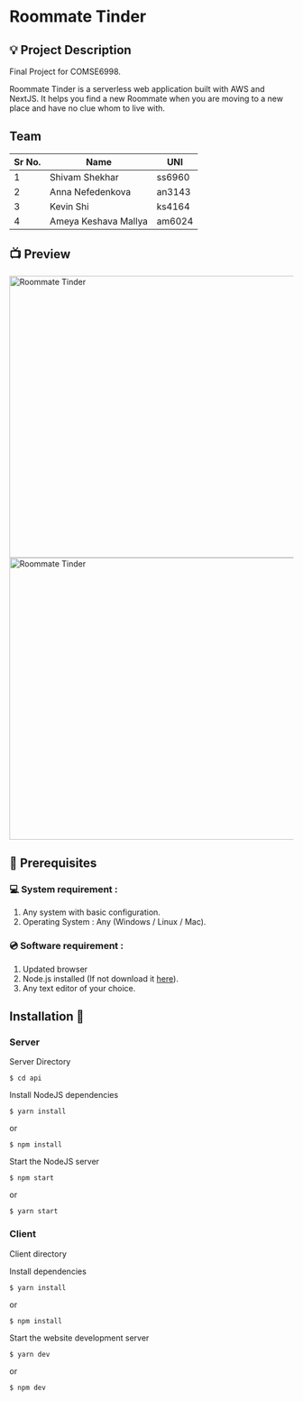 # Roommate Tinder

## 💡 Project Description

Final Project for COMSE6998.

Roommate Tinder is a serverless web application built with AWS and NextJS. It helps you find a new Roommate when you are moving to a new place and have no clue whom to live with.

## Team

| Sr No. | Name                 | UNI    |
| ------ | -------------------- | ------ |
| 1      | Shivam Shekhar       | ss6960 |
| 2      | Anna Nefedenkova     | an3143 |
| 3      | Kevin Shi            | ks4164 |
| 4      | Ameya Keshava Mallya | am6024 |

## 📺 Preview

<img src="https://github.com/shvam0000/Roommate-Tinder/blob/main/frontend/utils/images/1.png" alt="Roommate Tinder" height="500" width="1000">

<img src="https://github.com/shvam0000/Roommate-Tinder/blob/main/frontend/utils/images/2.png" alt="Roommate Tinder" height="500" width="1000">

## 📌 Prerequisites

### 💻 System requirement :

1. Any system with basic configuration.
2. Operating System : Any (Windows / Linux / Mac).

### 💿 Software requirement :

1. Updated browser
2. Node.js installed (If not download it [here](https://nodejs.org/en/download/)).
3. Any text editor of your choice.

## Installation 🔧

### Server

Server Directory

```
$ cd api
```

Install NodeJS dependencies

```
$ yarn install
```

or

```
$ npm install
```

Start the NodeJS server

```
$ npm start
```

or

```
$ yarn start
```

### Client

Client directory

Install dependencies

```
$ yarn install
```

or

```
$ npm install
```

Start the website development server

```
$ yarn dev
```

or

```
$ npm dev
```
